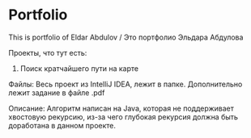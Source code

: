 # Portfolio
This is portfolio of Eldar Abdulov / Это портфолио Эльдара Абдулова

Проекты, что тут есть:
1) Поиск кратчайшего пути на карте

Файлы: Весь проект из IntelliJ IDEA, лежит в папке. Дополнительно лежит задание в файле .pdf

Описание: Алгоритм написан на Java, которая не поддерживает хвостовую рекурсию, из-за чего глубокая рекурсия должна быть доработана в данном проекте.
